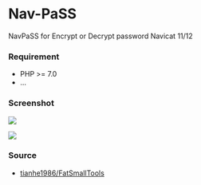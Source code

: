 # Nav-PaSS
NavPaSS for Encrypt or Decrypt password Navicat 11/12

### Requirement
- PHP >= 7.0
- ...

### Screenshot
![](https://raw.githubusercontent.com/romadhonbyar/nav-pass/master/img/ss-01.PNG)

![](https://raw.githubusercontent.com/romadhonbyar/nav-pass/master/img/ss-02.PNG)


### Source
- [tianhe1986/FatSmallTools](https://github.com/tianhe1986/FatSmallTools "FatSmallTools")

